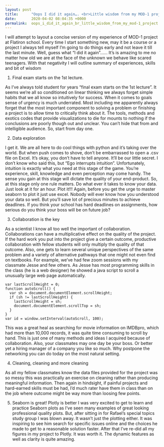 ```yaml
---
layout: post
title:      "Oops I did it again…. <br>Little wisdom from my MOD-1 project"
date:       2020-04-02 08:04:35 +0000
permalink:  oops_i_did_it_again_br_little_wisdom_from_my_mod-1_project
---
```



I will attempt to layout a concise version of my experience of MOD-1 project at Flatiron school. Every time I start something new, may it be a course or a project I always tell myself I’m going to do things early and not leave it till the last minute. Well, guess what “I did it again”…… It’s is amazing to me no matter how old we are at the face of the unknown we behave like scared teenagers. With that negativity I will outline summary of experiences, skills and bit of wisdom 

1. Final exam starts on the 1st lecture. 

As I’ve always told student for years “final exam starts on the 1st lecture”. It seems we’re all so conditioned on linear thinking we always forget simple habits that we all know so intuitively for success. When it comes to goals sense of urgency is much underrated. Most including me apparently always forget that the most important component to solving a problem or finishing a project is to allow time to critically think about it. The tools, methods and exotics codes that provide visualizations to die for mounts to nothing if the conclusions are poorly though out and unclear. You can’t hide that from and intelligible audience. So, start from day one. 

2. Data exploration

I get it. We are all here to do cool things with python and it’s taking over the world. But when push comes to shove, don’t be embarrassed to open a .csv file on Excel. It’s okay, you don’t have to tell anyone. It’ll be our little secret. I don’t know who said this, but “Ego interrupts intuition”. Unfortunately, intuition is exactly what you need at this stage of the game. You’re experience, skill, knowledge and even perception may come handy. The sense you gain at this stage will dictate the quality of your end-product. So, at this stage only one rule matters. Do what ever it takes to know your data. Just look at it for an hour. Plot it!!! Again, before you get the urge to master seaborn to plot it just use excel. Nobody will ever know how you understood your data so well. But you’ll save lot of precious minutes to achieve deadlines. If you think your school has hard deadlines on assignments, how serious do you think your boss will be on future job? 

3.	Collaboration is the key

As a scientist I know all too well the important of collaboration. Collaborations can have a multiplicative effect on the quality of the project. If the hard work you put into the project give a certain outcome, productive collaboration with fellow students will only multiply the quality of that outcome. Also, one gets to learn several unique perspectives of the same problem and a variety of alternative pathways that one might not even find on textbooks. For example, we’ve had few zoom sessions with my classmate Jesse and few others. As Jesse has most programming skills in the class (he is a web designer) he showed a java script to scroll a unusually large web page automatically. 


```
var lastScrollHeight = 0;
function autoScroll() {
  var sh = document.documentElement.scrollHeight;
  if (sh != lastScrollHeight) {
    lastScrollHeight = sh;
    document.documentElement.scrollTop = sh;
  }
}
var id = window.setInterval(autoScroll, 100);
```

This was a great heal as searching for movie information on IMDBpro, which had more than 10,000 records, it was quite time consuming to scroll by hand. This is just one of many methods and ideas I acquired because of collaboration. Also, your classmates may one day be your boss. Or better yet a hiring manager of a company you like so much. Why postpone the networking you can do today on the most natural setting. 

4.	Cleaning, cleaning and more cleaning

As all my fellow classmates know the data files provided for the project was so messy this was practically an exercise on cleaning rather than producing meaningful information. Then again in hindsight, if painful projects and hard-earned skills must be had, I’d much rater have them in class than on the job where outcome might be way more than loosing few points. 

5.	Seaborn is great! Plotly is better
I was very excited to get to learn and practice Seaborn plots as I’ve seen many examples of great looking professional quality plots. But, after sitting in for Rafael’s special topics study group I was blown away. It wasn’t just the plotting either. It was inspiring to see him search for specific issues online and the choices he made to get to a reasonable solution faster. After that I’ve re-did all my figures in my project to Plotly. It was worth it. The dynamic features as well as clarity is quite amazing. 



